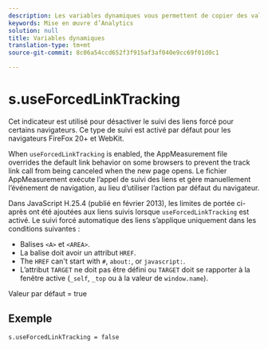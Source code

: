 ```yaml
---
description: Les variables dynamiques vous permettent de copier des valeurs d’une variable vers une autre sans entrer les valeurs complètes à plusieurs reprises dans les demandes d’image sur votre site.
keywords: Mise en œuvre d’Analytics
solution: null
title: Variables dynamiques
translation-type: tm+mt
source-git-commit: 8c06a54ccd652f3f915af3af040e9cc69f01d0c1

---
```



# s.useForcedLinkTracking

Cet indicateur est utilisé pour désactiver le suivi des liens forcé pour certains navigateurs. Ce type de suivi est activé par défaut pour les navigateurs FireFox 20+ et WebKit.

When `useForcedLinkTracking` is enabled, the AppMeasurement file overrides the default link behavior on some browsers to prevent the track link call from being canceled when the new page opens. Le fichier AppMeasurement exécute l’appel de suivi des liens et gère manuellement l’événement de navigation, au lieu d’utiliser l’action par défaut du navigateur.

Dans JavaScript H.25.4 (publié en février 2013), les limites de portée ci-après ont été ajoutées aux liens suivis lorsque `useForcedLinkTracking` est activé. Le suivi forcé automatique des liens s’applique uniquement dans les conditions suivantes :

* Balises `<A>` et `<AREA>`.
* La balise doit avoir un attribut `HREF`.
* The `HREF` can't start with `#`, `about:`, or `javascript:`.
* L’attribut `TARGET` ne doit pas être défini ou `TARGET` doit se rapporter à la fenêtre active (`_self`, `_top` ou à la valeur de `window.name`).

Valeur par défaut = true

## Exemple

`s.useForcedLinkTracking = false`

